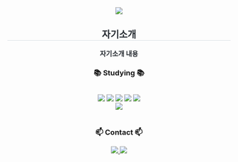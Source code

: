 <div align= "center">
    <img src="https://capsule-render.vercel.app/api?type=soft&color=gradient&height=120&text=Hello%20My%20World&animation=fadeIn&fontColor=000000&fontSize=70" />
    </div>
    <div align= "center"> 
    <h2 style="border-bottom: 1px solid #d8dee4; color: #282d33;"> 자기소개 </h2>  
    <div style="font-weight: 700; font-size: 15px; text-align: center; color: #282d33;"> 자기소개 내용 </div> 
    </div>
    
<div style="text-align: center;">
<h3 align="center">📚 Studying 📚</h3>
 <br> 
    <div style="margin: 0 auto; text-align: center;" align= "center"> <img src="https://img.shields.io/badge/Javascript-F7DF1E?style=plastic&logo=Javascript&logoColor=white">
          <img src="https://img.shields.io/badge/Java-007396?style=plastic&logo=Java&logoColor=white">
          <img src="https://img.shields.io/badge/Python-3776AB?style=plastic&logo=Python&logoColor=white">
          <img src="https://img.shields.io/badge/C-A8B9CC?style=plastic&logo=C&logoColor=white">
          <img src="https://img.shields.io/badge/CSS3-1572B6?style=plastic&logo=CSS3&logoColor=white">
          <br/><img src="https://img.shields.io/badge/HTML5-E34F26?style=plastic&logo=HTML5&logoColor=white">
          </div>
    </div>
    
    
<br>

<h3 align="center">📫 Contact 📫</h3>
<div align="center">
 <div align= "center"> <a href=zi_hoo_ni> <img src="https://img.shields.io/badge/Instagram-E4405F?style=for-the-badge&logo=Instagram&logoColor=white&link=zi_hoo_ni/"> </a>
         <a href=mailto:wjdwlgns4512@gmail.com> <img src="https://img.shields.io/badge/Gmail-EA4335?style=for-the-badge&logo=Gmail&logoColor=white&link=mailto:wjdwlgns4512@gmail.com"> </a>
          </div>  <br> 
    <div align= "center">  </div> 
    </div>
    
    
